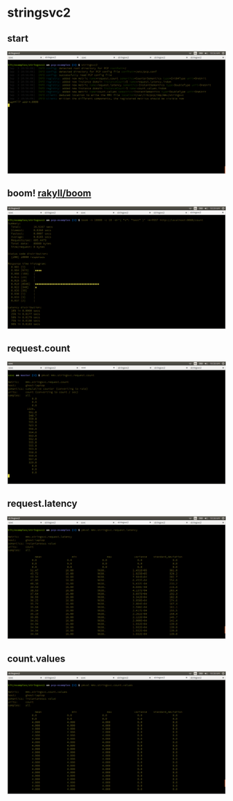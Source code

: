 # stringsvc2

## start

![](screenshots/start.png)

## boom! [rakyll/boom](https://github.com/rakyll/boom)

![](screenshots/boom.png)

## request.count

![](screenshots/request.count.png)

## request.latency

![](screenshots/request.latency.png)

## count.values

![](screenshots/count.values.png)
